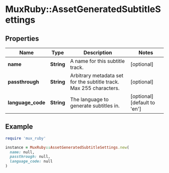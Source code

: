 # MuxRuby::AssetGeneratedSubtitleSettings

## Properties

| Name | Type | Description | Notes |
| ---- | ---- | ----------- | ----- |
| **name** | **String** | A name for this subtitle track. | [optional] |
| **passthrough** | **String** | Arbitrary metadata set for the subtitle track. Max 255 characters. | [optional] |
| **language_code** | **String** | The language to generate subtitles in. | [optional][default to &#39;en&#39;] |

## Example

```ruby
require 'mux_ruby'

instance = MuxRuby::AssetGeneratedSubtitleSettings.new(
  name: null,
  passthrough: null,
  language_code: null
)
```

